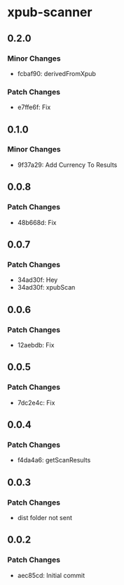 # xpub-scanner

## 0.2.0

### Minor Changes

- fcbaf90: derivedFromXpub

### Patch Changes

- e7ffe6f: Fix

## 0.1.0

### Minor Changes

- 9f37a29: Add Currency To Results

## 0.0.8

### Patch Changes

- 48b668d: Fix

## 0.0.7

### Patch Changes

- 34ad30f: Hey
- 34ad30f: xpubScan

## 0.0.6

### Patch Changes

- 12aebdb: Fix

## 0.0.5

### Patch Changes

- 7dc2e4c: Fix

## 0.0.4

### Patch Changes

- f4da4a6: getScanResults

## 0.0.3

### Patch Changes

- dist folder not sent

## 0.0.2

### Patch Changes

- aec85cd: Initial commit
